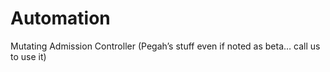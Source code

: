 # Automation

Mutating Admission Controller (Pegah’s stuff even if noted as beta… call us to use it)
